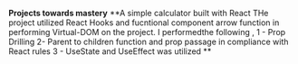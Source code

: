 **Projects towards mastery**
**A simple calculator built with React 
THe project utilized React Hooks and fucntional component arrow function in performing Virtual-DOM  on the project.
I performedthe following , 
1 - Prop Drilling 
2- Parent to children function and prop passage in compliance with React rules 
3 - UseState and UseEffect was utilized 
**
